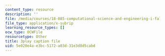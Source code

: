 ```yaml
---
content_type: resource
description: ''
file: /media/courses/18-085-computational-science-and-engineering-i-fall-2008/5e020e4ae3bc5172a03d31e3d8d5cabd_UdpdZ0diXUg.vtt
file_type: application/x-subrip
learning_resource_types: []
ocw_type: OCWFile
resourcetype: Other
title: 3play caption file
uid: 5e020e4a-e3bc-5172-a03d-31e3d8d5cabd
---
```

